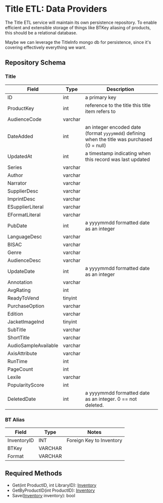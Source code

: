# Title ETL: Data Providers

The Title ETL service will maintain its own persistence repository. To enable efficient and extensible storage of
things like BTKey aliasing of products, this should be a relational database.

Maybe we can leverage the TitleInfo mongo db for persistence, since it's covering effectively everything we want.

## Repository Schema


### Title

| Field                | Type     | Description                                                                                  |
|----------------------|----------|----------------------------------------------------------------------------------------------|
| ID                   | int      | a primary key                                                                                |
| ProductKey           | int      | reference to the title this title item refers to                                             |
| AudienceCode         | varchar  |                                                                                              |
| DateAdded            | int      | an integer encoded date (format `yyyymmdd`) defining when the title was purchased (0 = null) |
| UpdatedAt            | int      | a timestamp indicating when this record was last updated                                     |
| Series               | varchar  |                                                                                              |
| Author               | varchar  |                                                                                              |
| Narrator             | varchar  |
| SupplierDesc         | varchar  |                                                                                              |
| ImprintDesc          | varchar  |                                                                                              |
| ESupplierLiteral     | varchar  |                                                                                              |
| EFormatLiteral       | varchar  |                                                                                              |
| PubDate              | int      | a yyyymmdd formatted date as an integer                                                      |
| LanguageDesc         | varchar  |                                                                                              |
| BISAC                | varchar  |                                                                                              |
| Genre                | varchar  |                                                                                              |                                                                                            
| AudienceDesc         | varchar  |                                                                                              |
| UpdateDate           | int      | a yyyymmdd formatted date as an integer                                                      |
| Annotation           | varchar  |                                                                                              |
| AvgRating            | int      |                                                                                              |
| ReadyToVend          | tinyint  |                                                                                              |
| PurchaseOption       | varchar  |                                                                                              |
| Edition              | varchar  |                                                                                              |
| JacketImageInd       | tinyint  |                                                                                              |
| SubTitle             | varchar  |                                                                                              |
| ShortTitle           | varchar  |                                                                                              |
| AudioSampleAvailable | varchar  |                                                                                              |
| AxisAttribute        | varchar  |                                                                                              |
| RunTime              | int      |                                                                                              |
| PageCount            | int      |                                                                                              |
| Lexile               | varchar  |                                                                                              |
| PopularityScore      | int      |                                                                                              |
| DeletedDate          | int      | a yyyymmdd formatted date as an integer. 0 == not deleted.                                   |
### BT Alias

| Field       | Type    | Notes                    |
|-------------|---------|--------------------------|
| InventoryID | INT     | Foreign Key to Inventory |
| BTKey       | VARCHAR |                          |
| Format      | VARCHAR |                          |

## Required Methods

* Get(int ProductID, int LibraryID): [Inventory](domain.md#inventory)
* GetByProductID(int ProductID): [Inventory](domain.md#inventory)
* Save([Inventory](domain.md#inventory) inventory): bool